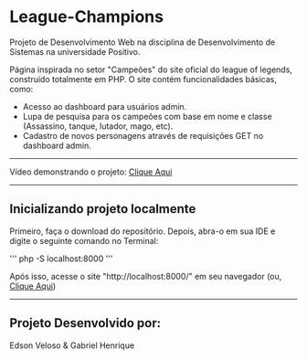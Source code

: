 # League-Champions

Projeto de Desenvolvimento Web na disciplina de Desenvolvimento de Sistemas na universidade Positivo.

Página inspirada no setor "Campeões" do site oficial do league of legends, construído totalmente em PHP. O site contém funcionalidades básicas, como:

- Acesso ao dashboard para usuários admin.
- Lupa de pesquisa para os campeões com base em nome e classe (Assassino, tanque, lutador, mago, etc).
- Cadastro de novos personagens através de requisições GET no dashboard admin.

***

Vídeo demonstrando o projeto: [Clique Aqui](https://www.youtube.com/watch?v=wyI1PHdr62A&ab_channel=Gabriel)

***

## Inicializando projeto localmente

Primeiro, faça o download do repositório. Depois, abra-o em sua IDE e digite o seguinte comando no Terminal:

'''
php -S localhost:8000
'''

Após isso, acesse o site "http://localhost:8000/" em seu navegador (ou, [Clique Aqui](http://localhost:8000/))

***

## Projeto Desenvolvido por:
Edson Veloso & Gabriel Henrique
